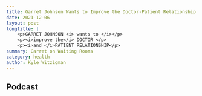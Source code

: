 ```yaml
---
title: Garret Johnson Wants to Improve the Doctor-Patient Relationship
date: 2021-12-06
layout: post
longtitle: |
    <p>GARRET JOHNSON <i> wants to </i></p>
    <p><i>improve the</i> DOCTOR </p>
    <p><i>and </i>PATIENT RELATIONSHIP</p>
summary: Garret on Waiting Rooms
category: health
author: Kyle Witzigman
---
```


## Podcast
<div id="buzzsprout-player-9864519"></div><script src="https://www.buzzsprout.com/1795888/9864519-11-garret-johnson-wants-to-improve-the-doctor-patient-relationship.js?container_id=buzzsprout-player-9864519&player=small" type="text/javascript" charset="utf-8"></script>

